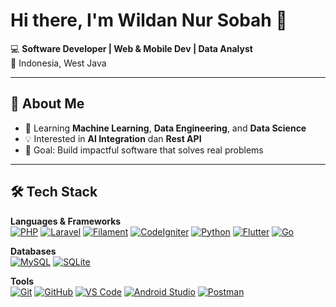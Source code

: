 # Hi there, I'm Wildan Nur Sobah 👋

💻 **Software Developer | Web & Mobile Dev | Data Analyst**  
📍 Indonesia, West Java

---

## 🚀 About Me
- 🌱 Learning **Machine Learning**, **Data Engineering**, and **Data Science**
- 💡 Interested in **AI Integration** dan **Rest API**
- 🎯 Goal: Build impactful software that solves real problems

---

## 🛠 Tech Stack
**Languages & Frameworks**  
[![PHP](https://img.shields.io/badge/PHP-777BB4?style=for-the-badge&logo=php&logoColor=white)](https://www.php.net/)
[![Laravel](https://img.shields.io/badge/Laravel-FF2D20?style=for-the-badge&logo=laravel&logoColor=white)](https://laravel.com/)
[![Filament](https://img.shields.io/badge/Filament-FF69B4?style=for-the-badge&logo=laravel&logoColor=white)](https://filamentphp.com/)
[![CodeIgniter](https://img.shields.io/badge/CodeIgniter-EF4223?style=for-the-badge&logo=codeigniter&logoColor=white)](https://codeigniter.com/)
[![Python](https://img.shields.io/badge/Python-3776AB?style=for-the-badge&logo=python&logoColor=white)](https://www.python.org/)
[![Flutter](https://img.shields.io/badge/Flutter-02569B?style=for-the-badge&logo=flutter&logoColor=white)](https://flutter.dev/)
[![Go](https://img.shields.io/badge/Go-00ADD8?style=for-the-badge&logo=go&logoColor=white)](https://go.dev/)

**Databases**  
[![MySQL](https://img.shields.io/badge/MySQL-4479A1?style=for-the-badge&logo=mysql&logoColor=white)](https://www.mysql.com/)
[![SQLite](https://img.shields.io/badge/SQLite-003B57?style=for-the-badge&logo=sqlite&logoColor=white)](https://www.sqlite.org/)

**Tools**  
[![Git](https://img.shields.io/badge/Git-F05032?style=for-the-badge&logo=git&logoColor=white)](https://git-scm.com/)
[![GitHub](https://img.shields.io/badge/GitHub-181717?style=for-the-badge&logo=github&logoColor=white)](https://github.com/)
[![VS Code](https://img.shields.io/badge/VS_Code-0078d7?style=for-the-badge&logo=visual-studio-code&logoColor=white)](https://code.visualstudio.com/)
[![Android Studio](https://img.shields.io/badge/Android_Studio-3DDC84?style=for-the-badge&logo=android-studio&logoColor=white)](https://developer.android.com/studio)
[![Postman](https://img.shields.io/badge/Postman-FF6C37?style=for-the-badge&logo=postman&logoColor=white)](https://www.postman.com/)
